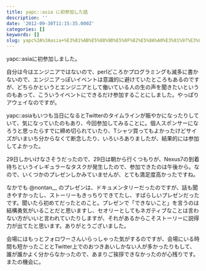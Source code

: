 ```yaml
---
title: yapc::asia に初参加した話
description: ''
date: '2012-09-30T11:15:35.000Z'
categories: []
keywords: []
slug: yapc%3A%3Aasia+%E3%81%AB%E5%88%9D%E5%8F%82%E5%8A%A0%E3%81%97%E3%81%9F%E8%A9%B1
---
```

yapc::asiaに初参加しました。

自分は今はエンジニアではないので、perlどころかプログラミングも滅多に書かないので、エンジニアっぽいイベントは意識的に避けていたところもあるのですが、どちらかというとエンジニアとして働いている人の生の声を聞きたいというのもあって、こういうイベントにできるだけ参加することにしました。やっぱりアウェイなのですが。

yapc::asiaもいつも当日になるとTwitterのタイムラインが賑やかになったりしていて、気になっていたのもあり、今回参加してみることに。個人スポンサーになろうと思ったらすでに締め切られていたり、Tシャツ買ってもよかったけどサイズがいまいち分からなくて断念したり、いろいろありましたが、結果的には参加してよかった。

29日しかいけなさそうだったので、29日は朝から行くつもりが、Nexus7の到着待ちというイレギュラーなタスクが発生したので、参加できたのは午後から。なので、いくつかのプレゼンしかみていませんが、とても満足度高かったですね。

なかでも @nontan\_\_ のプレゼンは、ドキュメンタリーだったのですが、話も聞きやすかったし、ストーリーもきっちりできてたし、すばらしいプレゼンだったです。聞いたら初めてだったとのこと。プレゼンで「できないこと」を言うのは結構勇気がいることだと思いますし、セオリーとしてもネガティブなことは言わない方がいいと言われていたりしますが、それがあるからこそストーリーに説得力が出てたと思います。ありがとうございました。

会場にはもっとフォロワーさんいらっしゃった気がするのですが、会場にいる時間も短かったこととTwitter上でのおつきあいしかない人が多かったりもして、誰が誰かよく分からなかったので、あまりご挨拶できなかったのが心残りです。またの機会に。